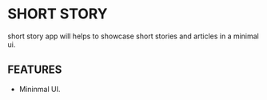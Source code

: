# SHORT STORY
short story app will helps to showcase short stories and articles in a minimal ui.

## FEATURES
* Mininmal UI.
